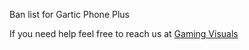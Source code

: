 Ban list for Gartic Phone Plus

If you need help feel free to reach us at [Gaming Visuals](https://gamingvisuals.com/contact)
